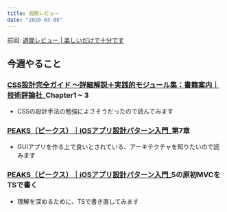 ```yaml
---
title: 週間レビュー
date: "2020-03-08"
---
```


前回: [週間レビュー | 楽しいだけで十分です](https://yinm.info/20200301/)

## 今週やること

### [CSS設計完全ガイド ～詳細解説＋実践的モジュール集：書籍案内｜技術評論社](https://gihyo.jp/book/2020/978-4-297-11173-1)_Chapter1 ~ 3
- CSSの設計手法の勉強によさそうだったので読んでみます

### [PEAKS（ピークス）｜iOSアプリ設計パターン入門](https://peaks.cc/books/iOS_architecture)_第7章
- GUIアプリを作る上で良いとされている、アーキテクチャを知りたいので読みます

### [PEAKS（ピークス）｜iOSアプリ設計パターン入門](https://peaks.cc/books/iOS_architecture)_5の原初MVCをTSで書く
- 理解を深めるために、TSで書き直してみます


